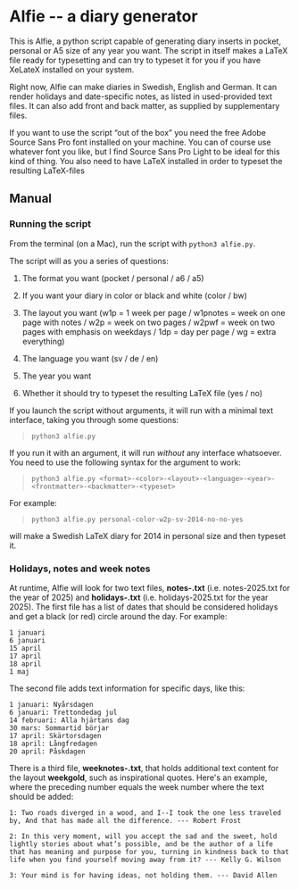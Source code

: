 # Alfie -- a diary generator

This is Alfie, a python script capable of generating diary inserts in pocket, personal or A5 size of any year you want. The script in itself makes a LaTeX file ready for typesetting and can try to typeset it for you if you have XeLateX installed on your system.

Right now, Alfie can make diaries in Swedish, English and German. It can render holidays and date-specific notes, as listed in used-provided text files. It can also add front and back matter, as supplied by supplementary files.

If you want to use the script “out of the box” you need the free Adobe Source Sans Pro font installed on your machine. You can of course use whatever font you like, but I find Source Sans Pro Light to be ideal for this kind of thing. You also need to have LaTeX installed in order to typeset the resulting LaTeX-files

## Manual

### Running the script

From the terminal (on a Mac), run the script with `python3 alfie.py`.

The script will as you a series of questions:

1. The format you want (pocket / personal / a6 / a5)

2. If you want your diary in color or black and white (color / bw)

3. The layout you want (w1p = 1 week per page / w1pnotes = week on one page with notes / w2p = week on two pages / w2pwf = week on two pages with emphasis on weekdays / 1dp = day per page / wg = extra everything)

4. The language you want (sv / de / en)

5. The year you want

6. Whether it should try to typeset the resulting LaTeX file (yes / no)

If you launch the script without arguments, it will run with a minimal text interface, taking you through some questions:

> `python3 alfie.py`

If you run it with an argument, it will run *without* any interface whatsoever. You need to use the following syntax for the argument to work:
    
> `python3 alfie.py <format>-<color>-<layout>-<language>-<year>-<frontmatter>-<backmatter>-<typeset>`

For example:

> `python3 alfie.py personal-color-w2p-sv-2014-no-no-yes`

will make a Swedish LaTeX diary for 2014 in personal size and then typeset it.

### Holidays, notes and week notes

At runtime, Alfie will look for two text files, **notes-<year>.txt** (i.e. notes-2025.txt for the year of 2025) and **holidays-<year>.txt** (i.e. holidays-2025.txt for the year 2025). The first file has a list of dates that should be considered holidays and get a black (or red) circle around the day. For example:

    1 januari
    6 januari
    15 april
    17 april
    18 april
    1 maj

The second file adds text information for specific days, like this:

    1 januari: Nyårsdagen
    6 januari: Trettondedag jul
    14 februari: Alla hjärtans dag
    30 mars: Sommartid börjar
    17 april: Skärtorsdagen
    18 april: Långfredagen
    20 april: Påskdagen

There is a third file, **weeknotes-<year>.txt**, that holds additional text content for the layout **weekgold**, such as inspirational quotes. Here's an example, where the preceding number equals the week number where the text should be added:

    1: Two roads diverged in a wood, and I--I took the one less traveled by, And that has made all the difference. --- Robert Frost

    2: In this very moment, will you accept the sad and the sweet, hold lightly stories about what’s possible, and be the author of a life that has meaning and purpose for you, turning in kindness back to that life when you find yourself moving away from it? --- Kelly G. Wilson

    3: Your mind is for having ideas, not holding them. --- David Allen